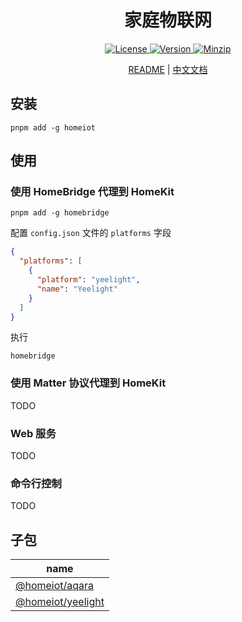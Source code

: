<h1 align="center">家庭物联网</h1>

<p align="center">
  <a href="https://github.com/qq15725/homeiot/blob/master/LICENSE" class="mr-3">
    <img src="https://img.shields.io/npm/l/homeiot.svg" alt="License">
  </a>
  <a href="https://www.npmjs.com/package/homeiot">
    <img src="https://img.shields.io/npm/v/homeiot.svg" alt="Version">
  </a>
  <a href="https://cdn.jsdelivr.net/npm/homeiot/dist/index.js">
    <img src="https://img.shields.io/bundlephobia/minzip/homeiot" alt="Minzip">
  </a>
</p>

<p align="center"><a href="README.md">README</a> | <a href="README_zh.md">中文文档</a></p>

## 安装

```shell
pnpm add -g homeiot
```

## 使用

### 使用 HomeBridge 代理到 HomeKit

```shell
pnpm add -g homebridge
```

配置 `config.json` 文件的 `platforms` 字段

```json
{
  "platforms": [
    {
      "platform": "yeelight",
      "name": "Yeelight"
    }
  ]
}
```

执行

```shell
homebridge
```

### 使用 Matter 协议代理到 HomeKit

TODO

### Web 服务

TODO

### 命令行控制

TODO

## 子包

| name                |
|---------------------|
| [@homeiot/aqara]    |
| [@homeiot/yeelight] |

[@homeiot/aqara]: https://github.com/qq15725/homeiot/blob/master/packages/aqara
[@homeiot/yeelight]: https://github.com/qq15725/homeiot/blob/master/packages/yeelight
